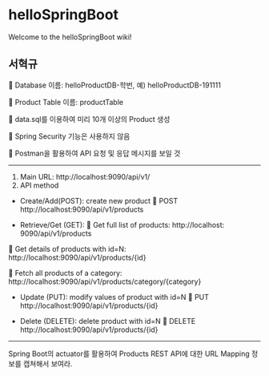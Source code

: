 # helloSpringBoot

Welcome to the helloSpringBoot wiki!
## 서혁규 


 Database 이름: helloProductDB-학번, 예) helloProductDB-191111 

 Product Table 이름: productTable

 data.sql를 이용하여 미리 10개 이상의 Product 생성

 Spring Security 기능은 사용하지 않음

 Postman을 활용하여 API 요청 및 응답 메시지를 보일 것

***

1) Main URL: http://localhost:9090/api/v1/ 
2) API method

- Create/Add(POST): create new product
 POST http://localhost:9090/api/v1/products

- Retrieve/Get (GET): 
 Get full list of products: http://localhost: 9090/api/v1/products

 Get details of products with id=N: http://localhost:9090/api/v1/products/{id} 

 Fetch all products of a category: http://localhost:9090/api/v1/products/category/{category}

- Update (PUT): modify values of product with id=N 
 PUT http://localhost:9090/api/v1/products/{id}

- Delete (DELETE): delete product with id=N
 DELETE http://localhost:9090/api/v1/products/{id}

***

Spring Boot의 actuator를 활용하여 Products REST API에 대한 URL Mapping 정보를 캡쳐해서 보여라.
